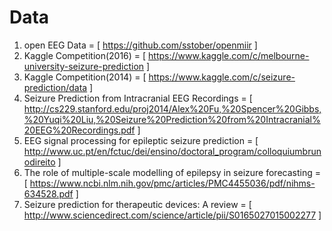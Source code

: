 # Data

1. open EEG Data = [ https://github.com/sstober/openmiir ]
2. Kaggle Competition(2016) = [ https://www.kaggle.com/c/melbourne-university-seizure-prediction ]
3. Kaggle Competition(2014) = [ https://www.kaggle.com/c/seizure-prediction/data ]
4. Seizure Prediction from Intracranial EEG Recordings = [ http://cs229.stanford.edu/proj2014/Alex%20Fu,%20Spencer%20Gibbs,%20Yuqi%20Liu,%20Seizure%20Prediction%20from%20Intracranial%20EEG%20Recordings.pdf ]
5. EEG signal processing for epileptic seizure prediction = [ http://www.uc.pt/en/fctuc/dei/ensino/doctoral_program/colloquiumbrunodireito ]
6. The role of multiple-scale modelling of epilepsy in seizure forecasting = [ https://www.ncbi.nlm.nih.gov/pmc/articles/PMC4455036/pdf/nihms-634528.pdf ]
7. Seizure prediction for therapeutic devices: A review = [ http://www.sciencedirect.com/science/article/pii/S0165027015002277 ]
